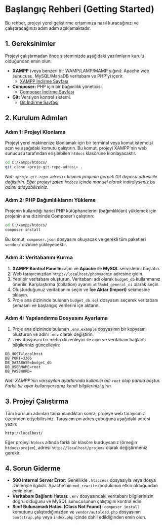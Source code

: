 # Başlangıç Rehberi (Getting Started)

Bu rehber, projeyi yerel geliştirme ortamınıza nasıl kuracağınızı ve çalıştıracağınızı adım adım açıklamaktadır.

## 1. Gereksinimler

Projeyi çalıştırmadan önce sisteminizde aşağıdaki yazılımların kurulu olduğundan emin olun:

-   **XAMPP** (veya benzeri bir WAMP/LAMP/MAMP yığını): Apache web sunucusu, MySQL/MariaDB veritabanı ve PHP'yi içerir.
    -   [XAMPP İndirme Sayfası](https://www.apachefriends.org/index.html)
-   **Composer:** PHP için bir bağımlılık yöneticisi.
    -   [Composer İndirme Sayfası](https://getcomposer.org/download/)
-   **Git:** Versiyon kontrol sistemi.
    -   [Git İndirme Sayfası](https://git-scm.com/downloads)

## 2. Kurulum Adımları

### Adım 1: Projeyi Klonlama

Projeyi yerel makinenize klonlamak için bir terminal veya komut istemcisi açın ve aşağıdaki komutu çalıştırın. Bu komut, projeyi XAMPP'nin web sunucusu tarafından erişilebilen `htdocs` klasörüne klonlayacaktır.

```bash
cd C:/xampp/htdocs/
git clone <proje-git-repo-adresi> .
```

*Not: `<proje-git-repo-adresi>` kısmını projenin gerçek Git deposu adresi ile değiştirin. Eğer projeyi zaten `htdocs` içinde manuel olarak indirdiyseniz bu adımı atlayabilirsiniz.*

### Adım 2: PHP Bağımlılıklarını Yükleme

Projenin kullandığı harici PHP kütüphanelerini (bağımlılıkları) yüklemek için projenin ana dizininde Composer'ı çalıştırın:

```bash
cd C:/xampp/htdocs/
composer install
```

Bu komut, `composer.json` dosyasını okuyacak ve gerekli tüm paketleri `vendor/` dizinine yükleyecektir.

### Adım 3: Veritabanını Kurma

1.  **XAMPP Kontrol Panelini** açın ve **Apache** ile **MySQL** servislerini başlatın.
2.  Web tarayıcınızdan `http://localhost/phpmyadmin` adresine gidin.
3.  Yeni bir veritabanı oluşturun. Veritabanı adı olarak `budget_db` kullanmanız önerilir. Karşılaştırma (collation) ayarını `utf8mb4_general_ci` olarak seçin.
4.  Oluşturduğunuz veritabanını seçin ve **İçe Aktar (Import)** sekmesine tıklayın.
5.  Proje ana dizininde bulunan `budget_db.sql` dosyasını seçerek veritabanı şemasını ve başlangıç verilerini içe aktarın.

### Adım 4: Yapılandırma Dosyasını Ayarlama

1.  Proje ana dizininde bulunan `.env.example` dosyasının bir kopyasını oluşturun ve adını `.env` olarak değiştirin.
2.  `.env` dosyasını bir metin düzenleyici ile açın ve veritabanı bağlantı bilgilerinizi güncelleyin:

```env
DB_HOST=localhost
DB_PORT=3306
DB_DATABASE=budget_db
DB_USERNAME=root
DB_PASSWORD=
```

*Not: XAMPP'nin varsayılan ayarlarında kullanıcı adı `root` olup parola boştur. Farklı bir ayar kullanıyorsanız kendi bilgilerinizi girin.*

## 3. Projeyi Çalıştırma

Tüm kurulum adımları tamamlandıktan sonra, projeye web tarayıcınız üzerinden erişebilirsiniz. Tarayıcınızın adres çubuğuna aşağıdaki adresi yazın:

```
http://localhost/
```

Eğer projeyi `htdocs` altında farklı bir klasöre kurduysanız (örneğin `htdocs/projem`), adresi `http://localhost/projem/` olarak değiştirmeniz gerekir.

## 4. Sorun Giderme

-   **500 Internal Server Error:** Genellikle `.htaccess` dosyasıyla veya dosya izinleriyle ilgilidir. Apache'nin `mod_rewrite` modülünün etkin olduğundan emin olun.
-   **Veritabanı Bağlantı Hatası:** `.env` dosyasındaki veritabanı bilgilerinizin doğru olduğunu ve MySQL sunucusunun çalıştığını kontrol edin.
-   **Sınıf Bulunamadı Hatası (Class Not Found):** `composer install` komutunu çalıştırdığınızdan ve `vendor/autoload.php` dosyasının `bootstrap.php` veya `index.php` içinde dahil edildiğinden emin olun.